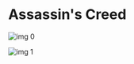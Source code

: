 # Assassin's Creed

![img 0](https://i.imgur.com/oeTLGyO.jpg)

![img 1](https://i.imgur.com/ewEHnK4.jpg)

